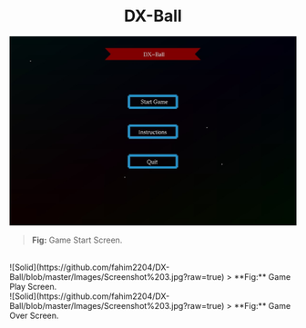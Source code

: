 <h1 align="center">
  <br>
  DX-Ball
  <br>
</h1>

![Solid](https://github.com/fahim2204/DX-Ball/blob/master/Images/Screenshot%201.jpg?raw=true)
> **Fig:** Game Start Screen.
<br>
![Solid](https://github.com/fahim2204/DX-Ball/blob/master/Images/Screenshot%203.jpg?raw=true)
> **Fig:** Game Play Screen.
<br>
![Solid](https://github.com/fahim2204/DX-Ball/blob/master/Images/Screenshot%203.jpg?raw=true)
> **Fig:** Game Over Screen.
